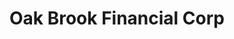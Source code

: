 ---
title: Oak Brook Financial Corp
slug: oak-brook-financial-corp
updated-on: '2024-05-30T13:44:31.749Z'
created-on: '2024-05-30T13:41:46.671Z'
published-on: '2024-05-30T13:54:32.469Z'
f_city-state-2:
- cms/city/chatsworth-ca.md
- cms/city/ventura-ca.md
- cms/city/canby-or.md
- cms/city/oregon-city-or.md
f_locations:
- cms/payday-loan/oak-brook-financial-corp-23140.md
- cms/payday-loan/oak-brook-financial-corp-23141.md
- cms/payday-loan/oak-brook-financial-corp-23142.md
- cms/payday-loan/oak-brook-financial-corp-23143.md
f_states:
- cms/state/california.md
- cms/state/oregon.md
layout: '[company].html'
tags: company
---